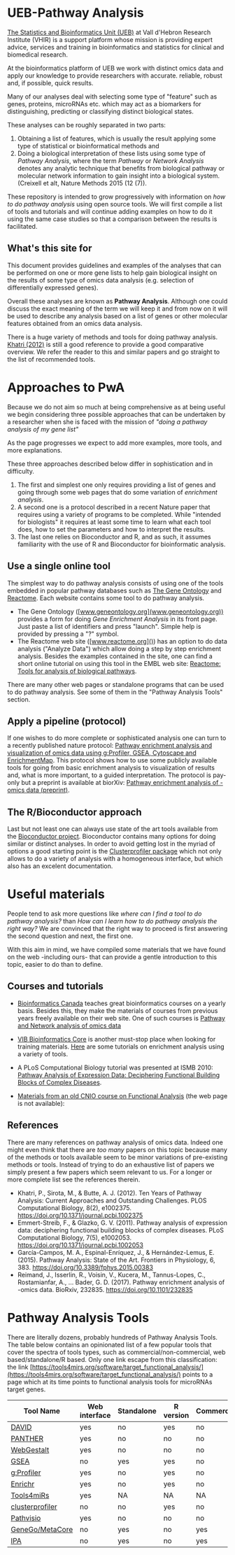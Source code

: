 # UEB-Pathway Analysis 

[The Statistics and Bioinformatics Unit (UEB)](ueb.vhir.org)  at Vall d'Hebron Research Institute (VHIR) is a support platform whose mission is providing expert advice, services and training in bioinformatics and statistics for clinical and biomedical research.

At the bioinformatics platform of UEB we work with distinct omics data and apply our knowledge to provide researchers with accurate. reliable, robust and, if possible, quick results.

Many of our analyses deal with selecting some type of "feature" such as genes, proteins, microRNAs etc. which may act as a biomarkers for distinguishing, predicting or classifying distinct biological states. 

These analyses can be roughly separated in two parts: 
1. Obtaining a list of features, which is usually the result applying some type of statistical or bioinformatical methods and 
2. Doing a biological interpretation of these lists using some type of *Pathway Analysis*, where the term *Pathway* or *Network Analysis* denotes any analytic technique that benefits from biological pathway or molecular network information to gain insight into a biological system. (Creixell et alt, Nature Methods 2015 (12 (7)). 

These repository is intended to grow progressively with information on *how to do pathway analysis* using open source tools.
We will first compile a list of tools and tutorials and will continue adding examples on how to do it using the same case studies so that a comparison between the results is facilitated.

## What's this site for

This document provides guidelines and examples of the analyses that can be performed on one or more gene lists to help gain biological insight on the results of some type of omics data analysis (e.g. selection of differentially expressed genes). 

Overall these analyses are known as **Pathway Analysis**. Although one could discuss the exact meaning of the term we will keep it and from now on it will be used to describe any analysis based on a list of genes or other molecular features obtained from an omics data analysis.

There is a huge variety of methods and tools for doing pathway analysis. [Khatri (2012)](https://journals.plos.org/ploscompbiol/article?id=10.1371/journal.pcbi.1002375) is still a good reference to provide a good comparative overview. We refer the reader to this and similar papers and go straight to the list of recommended tools.

# Approaches to PwA

Because we do not aim so much at being comprehensive as at being useful we begin considering three possible approaches that can be undertaken by a researcher when she is faced with the mission of *"doing a pathway analysis of my gene list"* 

As the page progresses we expect to add more examples, more tools, and more explanations.

These three approaches described below differ in sophistication and in difficulty. 
1. The first and simplest one only requires providing a list of genes and going through some web pages that do some variation of *enrichment analysis*. 
2. A second one is a protocol described in a recent Nature paper that requires using a variety of programs to be completed. While "intended for biologists" it requires at least some time to learn what each tool does, how to set the parameters and how to interpret the results.
3. The last one relies on Bioconductor and R, and as such, it assumes familiarity with the use of R and Bioconductor for bioinformatic analysis.

## Use a single online tool

The simplest way to do pathway analysis consists of using one of the tools embedded in popular pathway databases such as [The Gene Ontology](www.geneontology.org) and [Reactome](www.reactome.org). Each website contains some tool to do pathway analysis.
  - The Gene Ontology ([www.geneontology.org](www.geneontology.org)) provides a form for doing *Gene Enrichment Analysis* in its front page. Just paste a list of identifiers and press "launch". Simple help is provided by pressing a "?" symbol.
  - The Reactome web site ([www.reactome.org]()) has an option to do data analysis ("Analyze Data") which allow doing a step by step enrichment analysis. Besides the examples contained in the site, one can find a short online tutorial on using this tool in the EMBL web site: [Reactome: Tools for analysis of biological pathways](https://www.ebi.ac.uk/training/online/course/reactome-tools-analysis-biological-pathways).

There are many other web pages or standalone programs that can be used to do pathway analysis. See some of them in the "Pathway Analysis Tools" section.

## Apply a pipeline (protocol)

If one wishes to do more complete or sophisticated analysis one can turn to a recently published nature protocol: [Pathway enrichment analysis and visualization of omics data using g:Profiler, GSEA, Cytoscape and EnrichmentMap](https://www.nature.com/articles/s41596-018-0103-9). This protocol shows how to use some publicly available tools for going from basic enrichment analysis to visualization of results and, what is more important, to a guided interpretation. The protocol is pay-only but a preprint is available at biorXiv: [Pathway enrichment analysis of -omics data (preprint)](https://www.biorxiv.org/content/biorxiv/early/2017/12/12/232835.full.pdf).

## The R/Bioconductor approach 

Last but not least one can always use state of the art tools available from the [Bioconductor project](http://bioconductor.org). Bioconductor contains many options for doing similar or distinct analyses. In order to avoid getting lost in the myriad of options a good starting point is the [Clusterprofiler package](https://www.bioconductor.org/packages/release/bioc/vignettes/clusterProfiler/inst/doc/clusterProfiler.html) which not only allows to do a variety of analysis with a homogeneous interface, but which also has an excelent documentation.

# Useful materials

People tend to ask more questions like *where can I find a tool to do pathway analysis?* than  *How can I learn how to do pathway analysis the right way?* 
We are convinced that the right way to proceed is first answering the second question and next, the first one.

With this aim in mind, we have compiled some materials that we have found on the web -including ours- that can provide a gentle introduction to this topic, easier to do than to define.

## Courses and tutorials
* [Bioinformatics Canada](www.bioinformatics.ca) teaches great bioinformatics courses on a yearly basis. Besides this, they make the materials of courses from previous years freely available on their web site. One of such courses is [Pathway and Network analysis of omics data]( https://bioinformatics.ca/workshops/pathway-and-network-analysis-of-omics-data/)  
* [VIB Bioinformatics Core](https://www.bits.vib.be/) is another must-stop place when looking for training materials. [Here](https://wiki.bits.vib.be/index.php/Functional_annotation_and_enrichment_analysis) are some tutorials on enrichment analysis using a variety of tools.
* A PLoS Computational Biology tutorial was presented at ISMB 2010: [Pathway Analysis of Expression Data: Deciphering Functional Building Blocks of Complex Diseases](https://www.ncbi.nlm.nih.gov/pmc/articles/PMC3102754/).

* [Materials from an old CNIO course on Functional Analysis](http://bioinfo.cnio.es/files/training/Functional_Analysis_Course/) (the web page is not available): 

## References

There are many references on pathway analysis of omics data. Indeed one might even think that there are *too many* papers on this topic because many of the methods or tools available seem to be minor variations of pre-existing methods or tools. 
Instead of trying to do an exhaustive list of papers we simply present a few papers which seem relevant to us. For a longer or more complete list see the references therein.

* Khatri, P., Sirota, M., & Butte, A. J. (2012). Ten Years of Pathway Analysis: Current Approaches and Outstanding Challenges. PLOS Computational Biology, 8(2), e1002375. https://doi.org/10.1371/journal.pcbi.1002375
* Emmert-Streib, F., & Glazko, G. V. (2011). Pathway analysis of expression data: deciphering functional building blocks of complex diseases. PLoS Computational Biology, 7(5), e1002053. https://doi.org/10.1371/journal.pcbi.1002053
* García-Campos, M. A., Espinal-Enríquez, J., & Hernández-Lemus, E. (2015). Pathway Analysis: State of the Art. Frontiers in Physiology, 6, 383. https://doi.org/10.3389/fphys.2015.00383
* Reimand, J., Isserlin, R., Voisin, V., Kucera, M., Tannus-Lopes, C., Rostamianfar, A., … Bader, G. D. (2017). Pathway enrichment analysis of -omics data. BioRxiv, 232835. https://doi.org/10.1101/232835


# Pathway Analysis Tools

There are literally dozens, probably hundreds of Pathway Analysis Tools. The table below contains an opinionated list of a few popular tools that cover the spectra of tools types, such as commercial/non-commercial, web based/standalone/R based.
Only one link escape from this classification: the link [https://tools4mirs.org/software/target_functional_analysis/](https://tools4mirs.org/software/target_functional_analysis/) points to a page which at its time points to functional analysis tools for microRNAs target genes.

| **Tool Name**   | **Web interface** | **Standalone** | **R version** | **Commercial** |
|-----------------|-------------------|----------------|---------------|----------------|
| [DAVID](https://david\.ncifcrf\.gov/)           | yes               | no             | yes           | no             |
| [PANTHER](http://pantherdb\.org/)         | yes               | no             | no            | no             |
| [WebGestalt]( http://www\.webgestalt\.org/)      | yes               | no             | no            | no             |
| [GSEA](http://software\.broadinstitute\.org/gsea/index\.jsp)            | no                | yes            | yes           | no             |
| [g:Profiler](https://biit\.cs\.ut\.ee/gprofiler/gost)      | yes               | no             | yes           | no             |
| [Enrichr](https://amp\.pharm\.mssm\.edu/Enrichr/)         | yes               | no             | yes           | no             |
| [Tools4miRs](https://tools4mirs\.org/software/target_functional_analysis/)      | yes               | NA             | NA            | NA             |
| [clusterprofiler](https://bioconductor\.org/packages/release/bioc/html/clusterProfiler\.html) | no                | no             | yes           | no             |
| [Pathvisio](https://www\.pathvisio\.org/)       | yes               | no             | no            | no             |
| [GeneGo/MetaCore](https://portal\.genego\.com/) | no                | yes            | no            | yes            |
| [IPA](https://www\.qiagenbioinformatics\.com/products/ingenuity\-pathway\-analysis/)             | no                | yes            | no            | yes            |


